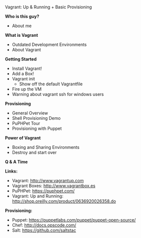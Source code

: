 Vagrant: Up & Running + Basic Provisioning

__Who is this guy?__

* About me

__What is Vagrant__

* Outdated Development Environments
* About Vagrant

__Getting Started__

* Install Vagrant!
* Add a Box!
* Vagrant init
  * Show off the default Vagrantfile
* Fire up the VM
* Warning about vagrant ssh for windows users

__Provisioning__

* General Overview
* Shell Provisioning Demo
* PuPHPet Tour
* Provisioning with Puppet

__Power of Vagrant__

* Boxing and Sharing Environments
* Destroy and start over

__Q & A Time__

__Links:__

* Vagrant: http://www.vagrantup.com
* Vagrant Boxes: http://www.vagrantbox.es
* PuPHPet: https://puphpet.com/
* Vagrant: Up and Running: http://shop.oreilly.com/product/0636920026358.do

__Provisioning:__

* Puppet: https://puppetlabs.com/puppet/puppet-open-source/
* Chef: http://docs.opscode.com/
* Salt: https://github.com/saltstac